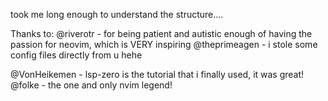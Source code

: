 took me long enough to understand the structure....

Thanks to:
@riverotr       - for being patient and autistic enough of having the passion for neovim, which is VERY inspiring
@theprimeagen   - i stole some config files directly from u hehe

@VonHeikemen    - lsp-zero is the tutorial that i finally used, it was great!
@folke          - the one and only nvim legend!
